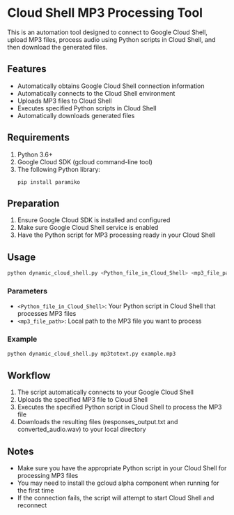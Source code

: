 # Cloud Shell MP3 Processing Tool

This is an automation tool designed to connect to Google Cloud Shell, upload MP3 files, process audio using Python scripts in Cloud Shell, and then download the generated files.

## Features

- Automatically obtains Google Cloud Shell connection information
- Automatically connects to the Cloud Shell environment
- Uploads MP3 files to Cloud Shell
- Executes specified Python scripts in Cloud Shell
- Automatically downloads generated files 

## Requirements

1. Python 3.6+
2. Google Cloud SDK (gcloud command-line tool)
3. The following Python library:
   ```
   pip install paramiko
   ```

## Preparation

1. Ensure Google Cloud SDK is installed and configured
2. Make sure Google Cloud Shell service is enabled
3. Have the Python script for MP3 processing ready in your Cloud Shell

## Usage

```bash
python dynamic_cloud_shell.py <Python_file_in_Cloud_Shell> <mp3_file_path>
```

### Parameters

- `<Python_file_in_Cloud_Shell>`: Your Python script in Cloud Shell that processes MP3 files
- `<mp3_file_path>`: Local path to the MP3 file you want to process

### Example

```bash
python dynamic_cloud_shell.py mp3totext.py example.mp3
```

## Workflow

1. The script automatically connects to your Google Cloud Shell
2. Uploads the specified MP3 file to Cloud Shell
3. Executes the specified Python script in Cloud Shell to process the MP3 file
4. Downloads the resulting files (responses_output.txt and converted_audio.wav) to your local directory

## Notes

- Make sure you have the appropriate Python script in your Cloud Shell for processing MP3 files
- You may need to install the gcloud alpha component when running for the first time
- If the connection fails, the script will attempt to start Cloud Shell and reconnect 
